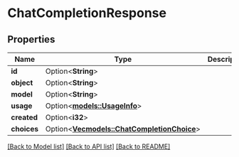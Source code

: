 # ChatCompletionResponse

## Properties

Name | Type | Description | Notes
------------ | ------------- | ------------- | -------------
**id** | Option<**String**> |  | [optional]
**object** | Option<**String**> |  | [optional]
**model** | Option<**String**> |  | [optional]
**usage** | Option<[**models::UsageInfo**](UsageInfo.md)> |  | [optional]
**created** | Option<**i32**> |  | [optional]
**choices** | Option<[**Vec<models::ChatCompletionChoice>**](ChatCompletionChoice.md)> |  | [optional]

[[Back to Model list]](../README.md#documentation-for-models) [[Back to API list]](../README.md#documentation-for-api-endpoints) [[Back to README]](../README.md)


